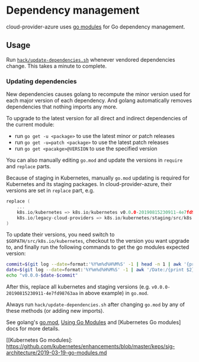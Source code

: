 # Dependency management

cloud-provider-azure uses [go modules] for Go dependency management.

## Usage

Run [`hack/update-dependencies.sh`] whenever vendored dependencies change.
This takes a minute to complete.

### Updating dependencies

New dependencies causes golang to recompute the minor version used for each major version of each dependency. And
golang automatically removes dependencies that nothing imports any more.

To upgrade to the latest version for all direct and indirect dependencies of the current module:

* run `go get -u <package>` to use the latest minor or patch releases
* run `go get -u=patch <package>` to use the latest patch releases
* run `go get <pacakge>@VERSION` to use the specified version

You can also manually editing `go.mod` and update the versions in `require` and `replace` parts.

Because of staging in Kubernetes, manually `go.mod` updating is required for Kubernetes and
its staging packages. In cloud-provider-azure, their versions are set in `replace` part, e.g.

```go
replace (
    ...
    k8s.io/kubernetes => k8s.io/kubernetes v0.0.0-20190815230911-4e7fd98763aa
    k8s.io/legacy-cloud-providers => k8s.io/kubernetes/staging/src/k8s.io/legacy-cloud-providers v0.0.0-20190815230911-4e7fd98763aa
)
```

To update their versions, you need switch to `$GOPATH/src/k8s.io/kubernetes`, checkout to
the version you want upgrade to, and finally run the following commands to get the go modules expected version:

```sh
commit=$(git log --date=format:'%Y%m%d%H%M%S' -1 | head -n 1 | awk '{print $2}' | cut -c1-12)
date=$(git log --date=format:'%Y%m%d%H%M%S' -1 | awk '/Date:/{print $2}')
echo "v0.0.0-$date-$commit"
```

After this, replace all kubernetes and staging versions (e.g. `v0.0.0-20190815230911-4e7fd98763aa` in above example) in `go.mod`.

Always run `hack/update-dependencies.sh` after changing `go.mod` by any of these methods (or adding new imports).

See golang's [go.mod], [Using Go Modules] and [Kubernetes Go modules] docs for more details.


[go.mod]: https://github.com/golang/go/wiki/Modules#gomod
[go modules]: https://github.com/golang/go/wiki/Modules
[`hack/update-dependencies.sh`]: hack/update-dependencies.sh
[Using Go Modules]: https://blog.golang.org/using-go-modules
[[Kubernetes Go modules]: https://github.com/kubernetes/enhancements/blob/master/keps/sig-architecture/2019-03-19-go-modules.md
